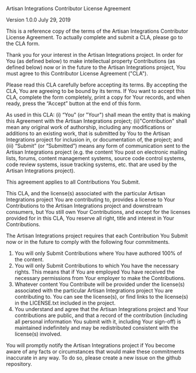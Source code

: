 Artisan Integrations Contributor License Agreement

Version 1.0.0 July 29, 2019

This is a reference copy of the terms of the Artisan Integrations Contributor License Agreement. To actually complete and submit a CLA, please go to the CLA form.

Thank you for your interest in the Artisan Integrations project. In order for You (as defined below) to make intellectual property Contributions (as defined below) now or in the future to the Artisan Integrations project, You must agree to this Contributor License Agreement ("CLA").

Please read this CLA carefully before accepting its terms. By accepting the CLA, You are agreeing to be bound by its terms. If You want to accept this CLA, complete the form completely, print a copy for Your records, and when ready, press the “Accept” button at the end of this form.

As used in this CLA: (i) “You" (or "Your") shall mean the entity that is making this Agreement with the Artisan Integrations project; (ii)"Contribution" shall mean any original work of authorship, including any modifications or additions to an existing work, that is submitted by You to the Artisan Integrations project for inclusion in, or documentation of, the project; and (iii) “Submit” (or “Submitted”) means any form of communication sent to the Artisan Integrations project (e.g. the content You post on electronic mailing lists, forums, content management systems, source code control systems, code review systems, issue tracking systems, etc. that are used by the Artisan Integrations project).

This agreement applies to all Contributions You Submit.

This CLA, and the license(s) associated with the particular Artisan Integrations project You are contributing to, provides a license to Your Contributions to the Artisan Integrations project and downstream consumers, but You still own Your Contributions, and except for the licenses provided for in this CLA, You reserve all right, title and interest in Your Contributions.

The Artisan Integrations project requires that each Contribution You Submit now or in the future to comply with the following four commitments.

  1. You will only Submit Contributions where You have authored 100% of the content.
  2. You will only Submit Contributions to which You have the necessary rights. This means that if You are employed You have received the necessary permissions from Your employer to make the Contributions.
  3. Whatever content You Contribute will be provided under the license(s) associated with the particular Artisan Integrations project You are contributing to. You can see the license(s), or find links to the license(s) in the LICENSE.txt included in the project.
  4. You understand and agree that the Artisan Integrations project and Your contributions are public, and that a record of the contribution (including all personal information You submit with it, including Your sign-off) is maintained indefinitely and may be redistributed consistent with the license(s) involved.

You will promptly notify the Artisan Integrations project if You become aware of any facts or circumstances that would make these commitments inaccurate in any way. To do so, please create a new issue on the github repository.